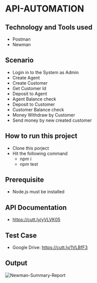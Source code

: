 # API-AUTOMATION

## Technology and Tools used
 - Postman
 - Newman
 
## Scenario
 - Login in to the System as Admin
 - Create Agent
 - Create Customer
 - Get Customer Id
 - Deposit to Agent
 - Agent Balance check
 - Deposit to Customer
 - Customer Balance check
 - Money Withdraw by Customer
 - Send money by new created customer
 
## How to run this project
 - Clone this porject
 - Hit the following command
   - npm i
   - npm test
   
 ## Prerequisite
  - Node.js must be installed
  
 ## API Documentation
  - https://cutt.ly/yVLVK05
  
 ## Test Case
  - Google Drive: https://cutt.ly/1VLBfF3
 
 ## Output
 ![Newman-Summary-Report](https://user-images.githubusercontent.com/63944764/192974093-af59d458-92d8-44e6-88d6-edb97dd3cc24.png)

  
  

